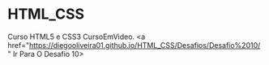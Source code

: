 # HTML_CSS
 Curso HTML5 e CSS3 CursoEmVideo.
<a href="https://diegooliveira01.github.io/HTML_CSS/Desafios/Desafio%2010/" Ir Para O Desafio 10>
